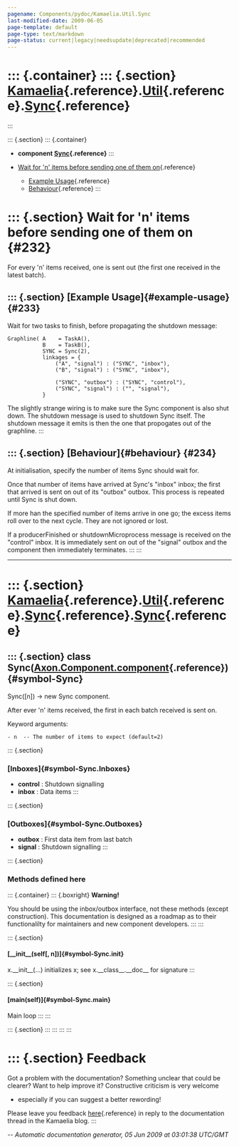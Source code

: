 ```yaml
---
pagename: Components/pydoc/Kamaelia.Util.Sync
last-modified-date: 2009-06-05
page-template: default
page-type: text/markdown
page-status: current|legacy|needsupdate|deprecated|recommended
---
```

::: {.container}
::: {.section}
[Kamaelia](/Components/pydoc/Kamaelia.html){.reference}.[Util](/Components/pydoc/Kamaelia.Util.html){.reference}.[Sync](/Components/pydoc/Kamaelia.Util.Sync.html){.reference}
==============================================================================================================================================================================
:::

::: {.section}
::: {.container}
-   **component
    [Sync](/Components/pydoc/Kamaelia.Util.Sync.Sync.html){.reference}**
:::

-   [Wait for \'n\' items before sending one of them
    on](#232){.reference}
    -   [Example Usage](#233){.reference}
    -   [Behaviour](#234){.reference}
:::

::: {.section}
Wait for \'n\' items before sending one of them on {#232}
==================================================

For every \'n\' items received, one is sent out (the first one received
in the latest batch).

::: {.section}
[Example Usage]{#example-usage} {#233}
-------------------------------

Wait for two tasks to finish, before propagating the shutdown message:

``` {.literal-block}
Graphline( A    = TaskA(),
           B    = TaskB(),
           SYNC = Sync(2),
           linkages = {
               ("A", "signal") : ("SYNC", "inbox"),
               ("B", "signal") : ("SYNC", "inbox"),

               ("SYNC", "outbox") : ("SYNC", "control"),
               ("SYNC", "signal") : ("", "signal"),
           }
```

The slightly strange wiring is to make sure the Sync component is also
shut down. The shutdown message is used to shutdown Sync itself. The
shutdown message it emits is then the one that propogates out of the
graphline.
:::

::: {.section}
[Behaviour]{#behaviour} {#234}
-----------------------

At initialisation, specify the number of items Sync should wait for.

Once that number of items have arrived at Sync\'s \"inbox\" inbox; the
first that arrived is sent on out of its \"outbox\" outbox. This process
is repeated until Sync is shut down.

If more han the specified number of items arrive in one go; the excess
items roll over to the next cycle. They are not ignored or lost.

If a producerFinished or shutdownMicroprocess message is received on the
\"control\" inbox. It is immediately sent on out of the \"signal\"
outbox and the component then immediately terminates.
:::
:::

------------------------------------------------------------------------

::: {.section}
[Kamaelia](/Components/pydoc/Kamaelia.html){.reference}.[Util](/Components/pydoc/Kamaelia.Util.html){.reference}.[Sync](/Components/pydoc/Kamaelia.Util.Sync.html){.reference}.[Sync](/Components/pydoc/Kamaelia.Util.Sync.Sync.html){.reference}
=================================================================================================================================================================================================================================================

::: {.section}
class Sync([Axon.Component.component](/Docs/Axon/Axon.Component.component.html){.reference}) {#symbol-Sync}
--------------------------------------------------------------------------------------------

Sync(\[n\]) -\> new Sync component.

After ever \'n\' items received, the first in each batch received is
sent on.

Keyword arguments:

``` {.literal-block}
- n  -- The number of items to expect (default=2)
```

::: {.section}
### [Inboxes]{#symbol-Sync.Inboxes}

-   **control** : Shutdown signalling
-   **inbox** : Data items
:::

::: {.section}
### [Outboxes]{#symbol-Sync.Outboxes}

-   **outbox** : First data item from last batch
-   **signal** : Shutdown signalling
:::

::: {.section}
### Methods defined here

::: {.container}
::: {.boxright}
**Warning!**

You should be using the inbox/outbox interface, not these methods
(except construction). This documentation is designed as a roadmap as to
their functionalilty for maintainers and new component developers.
:::
:::

::: {.section}
#### [\_\_init\_\_(self\[, n\])]{#symbol-Sync.__init__}

x.\_\_init\_\_(\...) initializes x; see x.\_\_class\_\_.\_\_doc\_\_ for
signature
:::

::: {.section}
#### [main(self)]{#symbol-Sync.main}

Main loop
:::
:::

::: {.section}
:::
:::
:::
:::

::: {.section}
Feedback
========

Got a problem with the documentation? Something unclear that could be
clearer? Want to help improve it? Constructive criticism is very welcome
- especially if you can suggest a better rewording!

Please leave you feedback
[here](../../../cgi-bin/blog/blog.cgi?rm=viewpost&nodeid=1142023701){.reference}
in reply to the documentation thread in the Kamaelia blog.
:::

*\-- Automatic documentation generator, 05 Jun 2009 at 03:01:38 UTC/GMT*
